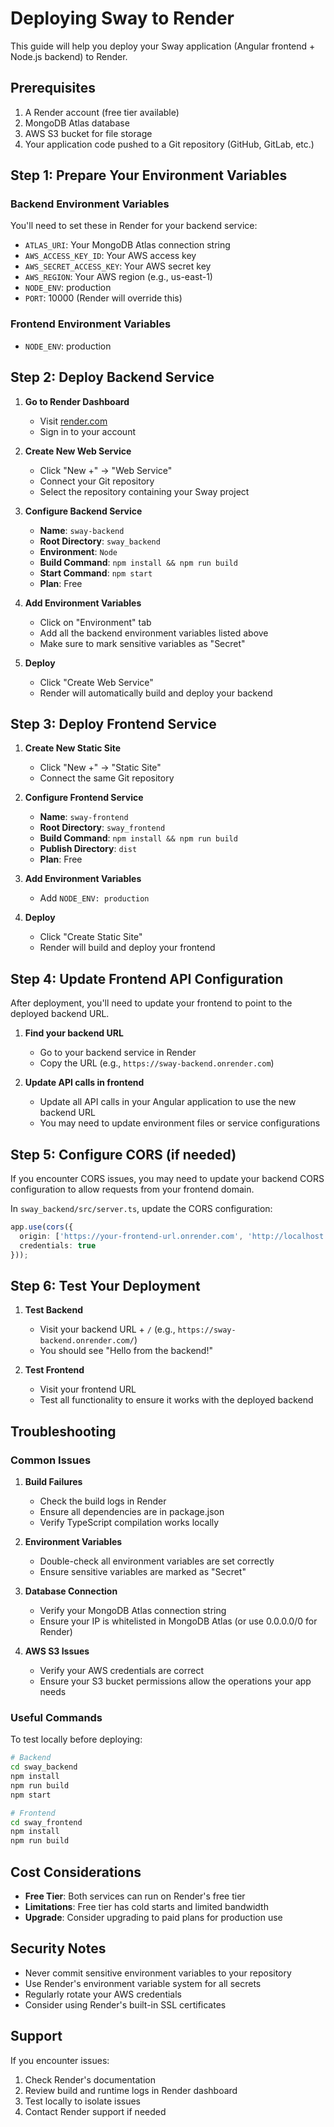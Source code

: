 # Deploying Sway to Render

This guide will help you deploy your Sway application (Angular frontend + Node.js backend) to Render.

## Prerequisites

1. A Render account (free tier available)
2. MongoDB Atlas database
3. AWS S3 bucket for file storage
4. Your application code pushed to a Git repository (GitHub, GitLab, etc.)

## Step 1: Prepare Your Environment Variables

### Backend Environment Variables
You'll need to set these in Render for your backend service:

- `ATLAS_URI`: Your MongoDB Atlas connection string
- `AWS_ACCESS_KEY_ID`: Your AWS access key
- `AWS_SECRET_ACCESS_KEY`: Your AWS secret key
- `AWS_REGION`: Your AWS region (e.g., us-east-1)
- `NODE_ENV`: production
- `PORT`: 10000 (Render will override this)

### Frontend Environment Variables
- `NODE_ENV`: production

## Step 2: Deploy Backend Service

1. **Go to Render Dashboard**
   - Visit [render.com](https://render.com)
   - Sign in to your account

2. **Create New Web Service**
   - Click "New +" → "Web Service"
   - Connect your Git repository
   - Select the repository containing your Sway project

3. **Configure Backend Service**
   - **Name**: `sway-backend`
   - **Root Directory**: `sway_backend`
   - **Environment**: `Node`
   - **Build Command**: `npm install && npm run build`
   - **Start Command**: `npm start`
   - **Plan**: Free

4. **Add Environment Variables**
   - Click on "Environment" tab
   - Add all the backend environment variables listed above
   - Make sure to mark sensitive variables as "Secret"

5. **Deploy**
   - Click "Create Web Service"
   - Render will automatically build and deploy your backend

## Step 3: Deploy Frontend Service

1. **Create New Static Site**
   - Click "New +" → "Static Site"
   - Connect the same Git repository

2. **Configure Frontend Service**
   - **Name**: `sway-frontend`
   - **Root Directory**: `sway_frontend`
   - **Build Command**: `npm install && npm run build`
   - **Publish Directory**: `dist`
   - **Plan**: Free

3. **Add Environment Variables**
   - Add `NODE_ENV: production`

4. **Deploy**
   - Click "Create Static Site"
   - Render will build and deploy your frontend

## Step 4: Update Frontend API Configuration

After deployment, you'll need to update your frontend to point to the deployed backend URL.

1. **Find your backend URL**
   - Go to your backend service in Render
   - Copy the URL (e.g., `https://sway-backend.onrender.com`)

2. **Update API calls in frontend**
   - Update all API calls in your Angular application to use the new backend URL
   - You may need to update environment files or service configurations

## Step 5: Configure CORS (if needed)

If you encounter CORS issues, you may need to update your backend CORS configuration to allow requests from your frontend domain.

In `sway_backend/src/server.ts`, update the CORS configuration:

```typescript
app.use(cors({
  origin: ['https://your-frontend-url.onrender.com', 'http://localhost:4200'],
  credentials: true
}));
```

## Step 6: Test Your Deployment

1. **Test Backend**
   - Visit your backend URL + `/` (e.g., `https://sway-backend.onrender.com/`)
   - You should see "Hello from the backend!"

2. **Test Frontend**
   - Visit your frontend URL
   - Test all functionality to ensure it works with the deployed backend

## Troubleshooting

### Common Issues

1. **Build Failures**
   - Check the build logs in Render
   - Ensure all dependencies are in package.json
   - Verify TypeScript compilation works locally

2. **Environment Variables**
   - Double-check all environment variables are set correctly
   - Ensure sensitive variables are marked as "Secret"

3. **Database Connection**
   - Verify your MongoDB Atlas connection string
   - Ensure your IP is whitelisted in MongoDB Atlas (or use 0.0.0.0/0 for Render)

4. **AWS S3 Issues**
   - Verify your AWS credentials are correct
   - Ensure your S3 bucket permissions allow the operations your app needs

### Useful Commands

To test locally before deploying:

```bash
# Backend
cd sway_backend
npm install
npm run build
npm start

# Frontend
cd sway_frontend
npm install
npm run build
```

## Cost Considerations

- **Free Tier**: Both services can run on Render's free tier
- **Limitations**: Free tier has cold starts and limited bandwidth
- **Upgrade**: Consider upgrading to paid plans for production use

## Security Notes

- Never commit sensitive environment variables to your repository
- Use Render's environment variable system for all secrets
- Regularly rotate your AWS credentials
- Consider using Render's built-in SSL certificates

## Support

If you encounter issues:
1. Check Render's documentation
2. Review build and runtime logs in Render dashboard
3. Test locally to isolate issues
4. Contact Render support if needed 